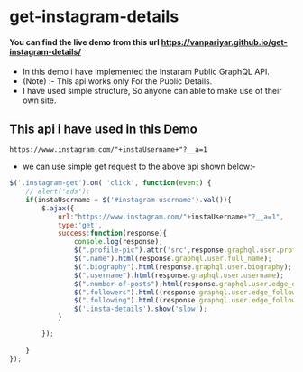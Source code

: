 # get-instagram-details
#### You can find the live demo from this url https://vanpariyar.github.io/get-instagram-details/

- In this demo i have implemented the Instaram Public GraphQL API.
- (Note) :- This api works only For the Public Details.
- I have used simple structure, So anyone can able to make use of their own site.

## This api i have used in this Demo
`https://www.instagram.com/"+instaUsername+"?__a=1`
- we can use simple get request to the above api shown below:-

```javascript
$('.instagram-get').on( 'click', function(event) {
    // alert('ads');
    if(instaUsername = $('#instagram-username').val()){
        $.ajax({
            url:"https://www.instagram.com/"+instaUsername+"?__a=1",
            type:'get',
            success:function(response){
                console.log(response);
                $(".profile-pic").attr('src',response.graphql.user.profile_pic_url_hd);
                $(".name").html(response.graphql.user.full_name);
                $(".biography").html(response.graphql.user.biography);
                $(".username").html(response.graphql.user.username);
                $(".number-of-posts").html(response.graphql.user.edge_owner_to_timeline_media.count);
                $(".followers").html((response.graphql.user.edge_followed_by.count));
                $(".following").html((response.graphql.user.edge_follow.count));
                $('.insta-details').show('slow');
            }

        });	
        
    }
});	
```
